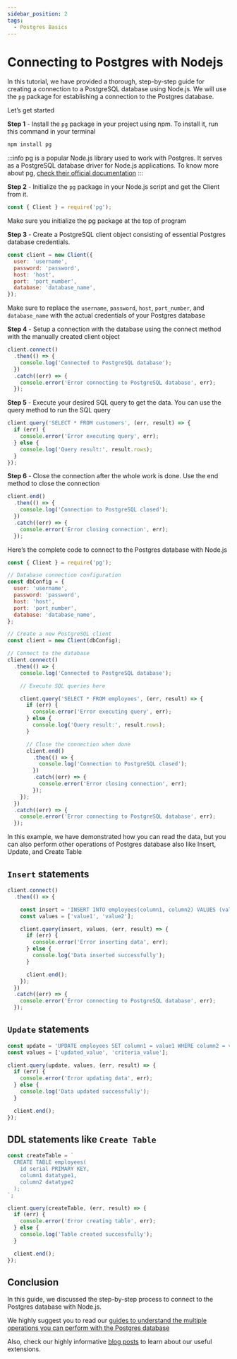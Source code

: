```yaml
---
sidebar_position: 2
tags:
  - Postgres Basics
---
```


# Connecting to Postgres with Nodejs

In this tutorial, we have provided a thorough, step-by-step guide for creating a connection to a PostgreSQL database using Node.js. We will use the `pg` package for establishing a connection to the Postgres database.

Let’s get started

**Step 1** - Install the `pg` package in your project using npm. To install it, run this command in your terminal

``` sh
npm install pg
```

:::info
pg is a popular Node.js library used to work with Postgres. It serves as a PostgreSQL database driver for Node.js applications. To know more about pg, [check their official documentation](hhttps://node-postgres.com/)
:::

**Step 2** - Initialize the `pg` package in your Node.js script and get the Client from it.

``` js
const { Client } = require('pg');
```

Make sure you initialize the pg package at the top of program

**Step 3** - Create a PostgreSQL client object consisting of essential Postgres database credentials.

``` js
const client = new Client({
  user: 'username',
  password: 'password',
  host: 'host',
  port: 'port_number',
  database: 'database_name',
});
```

Make sure to replace the `username`, `password`, `host`, `port_number`, and `database_name` with the actual credentials of your Postgres database

**Step 4** - Setup a connection with the database using the connect method with the manually created client object

``` js
client.connect()
  .then(() => {
    console.log('Connected to PostgreSQL database');
  })
  .catch((err) => {
    console.error('Error connecting to PostgreSQL database', err);
  });
```

**Step 5** - Execute your desired SQL query to get the data. You can use the query method to run the SQL query

``` js
client.query('SELECT * FROM customers', (err, result) => {
  if (err) {
    console.error('Error executing query', err);
  } else {
    console.log('Query result:', result.rows);
  }
});
```

**Step 6** - Close the connection after the whole work is done. Use the end method to close the connection

``` js
client.end()
  .then(() => {
    console.log('Connection to PostgreSQL closed');
  })
  .catch((err) => {
    console.error('Error closing connection', err);
  });
```

Here’s the complete code to connect to the Postgres database with Node.js

``` js
const { Client } = require('pg');

// Database connection configuration
const dbConfig = {
  user: 'username',
  password: 'password',
  host: 'host',
  port: 'port_number',
  database: 'database_name',
};

// Create a new PostgreSQL client
const client = new Client(dbConfig);

// Connect to the database
client.connect()
  .then(() => {
    console.log('Connected to PostgreSQL database');

    // Execute SQL queries here

    client.query('SELECT * FROM employees', (err, result) => {
      if (err) {
        console.error('Error executing query', err);
      } else {
        console.log('Query result:', result.rows);
      }

      // Close the connection when done
      client.end()
        .then(() => {
          console.log('Connection to PostgreSQL closed');
        })
        .catch((err) => {
          console.error('Error closing connection', err);
        });
    });
  })
  .catch((err) => {
    console.error('Error connecting to PostgreSQL database', err);
  });

```

In this example, we have demonstrated how you can read the data, but you can also perform other operations of Postgres database also like Insert, Update, and Create Table

## `Insert` statements

``` js
client.connect()
  .then(() => {

    const insert = 'INSERT INTO employees(column1, column2) VALUES (value1, value2)';
    const values = ['value1', 'value2'];

    client.query(insert, values, (err, result) => {
      if (err) {
        console.error('Error inserting data', err);
      } else {
        console.log('Data inserted successfully');
      }

      client.end();
    });
  })
  .catch((err) => {
    console.error('Error connecting to PostgreSQL database', err);
  });
```

## `Update` statements

``` js
const update = 'UPDATE employees SET column1 = value1 WHERE column2 = value2';
const values = ['updated_value', 'criteria_value'];

client.query(update, values, (err, result) => {
  if (err) {
    console.error('Error updating data', err);
  } else {
    console.log('Data updated successfully');
  }

  client.end();
});

```

## DDL statements like `Create Table`

``` js
const createTable = `
  CREATE TABLE employees(
    id serial PRIMARY KEY,
    column1 datatype1,
    column2 datatype2
  );
`;

client.query(createTable, (err, result) => {
  if (err) {
    console.error('Error creating table', err);
  } else {
    console.log('Table created successfully');
  }

  client.end();
});

```

## Conclusion

In this guide, we discussed the step-by-step process to connect to the Postgres database with Node.js.

We highly suggest you to read our [guides to understand the multiple operations you can perform with the Postgres database](https://tembo.io/docs/category/postgres-guides)

Also, check our highly informative [blog posts](https://tembo.io/blog) to learn about our useful extensions.
